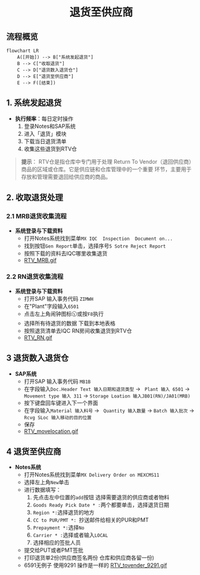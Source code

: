 <div style="text-align: center;"> <h1>退货至供应商</h1> </div>

## 流程概览
```mermaid
flowchart LR
    A([开始]) --> B["系统发起退货"]
    B --> C["收取退货"]
    C --> D["退货数入退货仓"]
    D --> E["退货至供应商"]
    E --> F([结束])
```
    

## 1. 系统发起退货
* **执行频率**：每日定时操作
  1. 登录Notes和SAP系统
  2. 进入「退货」模块
  3. 下载当日退货清单
  4. 收集这些退货到RTV仓
> **提示**：
> RTV仓是指仓库中专门用于处理 Return To Vendor（退回供应商） 商品的区域或仓库。它是供应链和仓库管理中的一个重要 环节，主要用于存放和管理需要退回给供应商的商品。


## 2. 收取退货处理

### 2.1 MRB退货收集流程
* **系统登录与下载资料**
   - 打开Notes系统找到菜单`MX IQC  Inspection  Document on...`
   - 找到按钮`Gen Report`单击，选择序号`5 Sotre Reject Report`
   - 按照下载的资料去IQC哪里收集退货
   - [RTV_MRB.gif](https://github.com/dlelyw/VTX_6501/blob/main/files/gif/RTV_MRB.gif)
### 2.2 RN退货收集流程
* **系统登录与下载资料**
   - 打开SAP 输入事务代码 `ZIMWH`
   - 在"Plant"字段输入`6501`
   - 点击左上角闹钟图标🕥或按`F8`执行
   - 选择所有待退货的数据 下载到本地表格
   - 按照退货清单去IQC RN房间收集退货到RTV仓
   - [RTV_RN.gif](https://github.com/dlelyw/VTX_6501/blob/main/files/gif/RTV_RN.gif)

## 3 退货数入退货仓
* **SAP系统**
   - 打开SAP 输入事务代码 `MB1B`
   - 在字段输入`Doc.Header Text 输入日期和退货类型` → ` Plant 输入 6501` → `Movement type 输入 311` → `Storage Loation 输入JB01(RN)/JA01(MRB)`
   - 按下键盘回车键进入下一个界面
   - 在字段输入`Material 输入料号` → ` Quantity 输入数量` → `Batch 输入批次` → `Rcvg SLoc 输入移动的目的位置`
   - 保存
   - [RTV_movelocation.gif](https://github.com/dlelyw/VTX_6501/blob/main/files/gif/RTV_movelocation.gif)

## 4 退货至供应商
* **Notes系统**
    - 打开Notes系统找到菜单`MX Delivery Order on MEXCMS11`
    - 选择左上角`New`单击
    - 进行数据填写：
         1. 先点击左中位置的`add`按钮 选择需要退货的供应商或者物料
         2. `Goods Ready Pick Date * :`两个都要单击，选择退货日期
         3. `Region *:`选择退货的地方
         4. `CC to PUR/PMT *: `抄送邮件给相关的PUR和PMT
         5. `Prepayment *:`选择`No`
         6. `Carrier * :`选择或者输入`LOCAL`
         7. 选择相应的签批人员
    - 提交给PUT或者PMT签批
    - 打印退货单2份(供应商签名两份 仓库和供应商各留一份) 
    - 6591无例子 使用9291 操作是一样的 [RTV_tovender_9291.gif](https://github.com/dlelyw/VTX_6501/blob/main/files/gif/RTV_tovender_9291.gif)
       